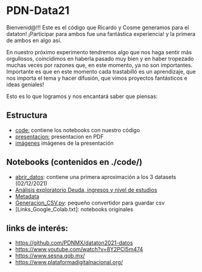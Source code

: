 # PDN-Data21
Bienvenid@!!!
Este es el código que Ricardo y Cosme generamos para el dataton!
¡Participar para ambos fue una fantástica experiencia! y la primera de ambos en algo así.

En nuestro próximo experimento tendremos algo que nos haga sentir más orgullosos, coincidimos en haberla pasado muy bien y en haber tropezado muchas veces por razones que, en este momento, ya no son importantes. Importante es que en este momento cada trastabilló es un aprendizaje, que nos importa el tema y hacer difusión, que vimos proyectos fantásticos e ideas geniales!

Esto es lo que logramos y nos encantará saber que piensas:

## Estructura
* [code:](https://github.com/luzydata/PDN-Data21/edit/main/README.md) contiene los notebooks con nuestro código
* [presentacion:](https://github.com/rikrdinii1/PDN-Data21/blob/main/presentacion/Presentacio%CC%81n.pdf) presentacion en PDF
* [imágenes](https://github.com/rikrdinii1/PDN-Data21/tree/main/static) imágenes de la presentación

## Notebooks (contenidos en ./code/)
- [abrir_datos](https://github.com/rikrdinii1/PDN-Data21/blob/main/code/abrir_datos_cosme.ipynb): contiene una primera aproximación a los 3 datasets (02/12/2021)
- [Análisis exploratorio Deuda, ingresos y nivel de estudios](https://github.com/rikrdinii1/PDN-Data21/blob/main/code/Analisis_Deuda%2C_Ingresos_Totales%2C_Estudios.ipynb)
- [Metadata](https://github.com/rikrdinii1/PDN-Data21/blob/main/code/Analisis_Metadata.ipynb)
- [Generacion_CSV.py](https://github.com/rikrdinii1/PDN-Data21/blob/main/code/Generacion_CSV.py): pequeño convertidor para guardar csv
- [Links_Google_Colab.txt]: notebooks originales


## links de interés: 
- https://github.com/PDNMX/dataton2021-datos
- https://www.youtube.com/watch?v=8Y2PCl5m474
- https://www.sesna.gob.mx/
- https://www.plataformadigitalnacional.org/
